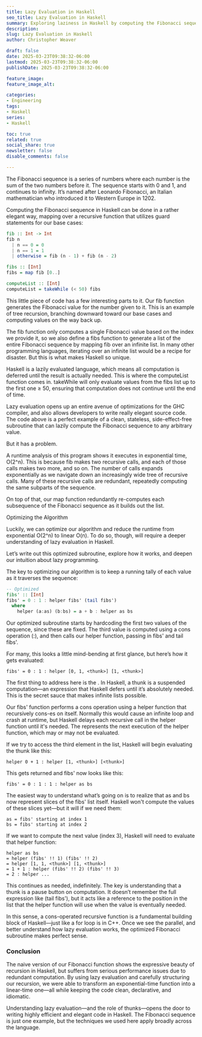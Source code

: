 ```yaml
---
title: Lazy Evaluation in Haskell
seo_title: Lazy Evaluation in Haskell
summary: Exploring laziness in Haskell by computing the Fibonacci sequence
description: 
slug: Lazy Evaluation in Haskell
author: Christopher Weaver

draft: false
date: 2025-03-23T09:38:32-06:00
lastmod: 2025-03-23T09:38:32-06:00
publishDate: 2025-03-23T09:38:32-06:00

feature_image:
feature_image_alt: 

categories:
- Engineering
tags:
- Haskell
series:
- Haskell

toc: true
related: true
social_share: true
newsletter: false
disable_comments: false

---
```

The Fibonacci sequence is a series of numbers where each number is the sum of the two numbers before it. The sequence starts with 0 and 1, and continues to infinity. It’s named after Leonardo Fibonacci, an Italian mathematician who introduced it to Western Europe in 1202.

Computing the Fibonacci sequence in Haskell can be done in a rather elegant way, mapping over a recursive function that utilizes guard statements for our base cases:
```Haskell
fib :: Int -> Int
fib n
  | n == 0 = 0
  | n == 1 = 1
  | otherwise = fib (n - 1) + fib (n - 2)

fibs :: [Int]
fibs = map fib [0..]

computeList :: [Int]
computeList = takeWhile (< 50) fibs
```
This little piece of code has a few interesting parts to it. Our fib function generates the Fibonacci value for the number given to it. This is an example of tree recursion, branching downward toward our base cases and computing values on the way back up.

The fib function only computes a single Fibonacci value based on the index we provide it, so we also define a fibs function to generate a list of the entire Fibonacci sequence by mapping fib over an infinite list. In many other programming languages, iterating over an infinite list would be a recipe for disaster. But this is what makes Haskell so unique.

Haskell is a lazily evaluated language, which means all computation is deferred until the result is actually needed. This is where the computeList function comes in. takeWhile will only evaluate values from the fibs list up to the first one ≥ 50, ensuring that computation does not continue until the end of time.

Lazy evaluation opens up an entire avenue of optimizations for the GHC compiler, and also allows developers to write really elegant source code. The code above is a perfect example of a clean, stateless, side-effect-free subroutine that can lazily compute the Fibonacci sequence to any arbitrary value.

But it has a problem.

A runtime analysis of this program shows it executes in exponential time, O(2^n). This is because fib makes two recursive calls, and each of those calls makes two more, and so on. The number of calls expands exponentially as we navigate down an increasingly wide tree of recursive calls. Many of these recursive calls are redundant, repeatedly computing the same subparts of the sequence.

On top of that, our map function redundantly re-computes each subsequence of the Fibonacci sequence as it builds out the list.

Optimizing the Algorithm

Luckily, we can optimize our algorithm and reduce the runtime from exponential O(2^n) to linear O(n). To do so, though, will require a deeper understanding of lazy evaluation in Haskell.

Let’s write out this optimized subroutine, explore how it works, and deepen our intuition about lazy programming.

The key to optimizing our algorithm is to keep a running tally of each value as it traverses the sequence:
```Haskell
-- Optimized
fibs' :: [Int]
fibs' = 0 : 1 : helper fibs' (tail fibs')
  where
    helper (a:as) (b:bs) = a + b : helper as bs
```
Our optimized subroutine starts by hardcoding the first two values of the sequence, since these are fixed. The third value is computed using a cons operation (:), and then calls our helper function, passing in fibs' and tail fibs'.

For many, this looks a little mind-bending at first glance, but here’s how it gets evaluated:
```
fibs' = 0 : 1 : helper [0, 1, <thunk>] [1, <thunk>]
```
The first thing to address here is the <thunk>. In Haskell, a thunk is a suspended computation—an expression that Haskell defers until it’s absolutely needed. This is the secret sauce that makes infinite lists possible.

Our fibs' function performs a cons operation using a helper function that recursively cons-es on itself. Normally this would cause an infinite loop and crash at runtime, but Haskell delays each recursive call in the helper function until it's needed. The <thunk> represents the next execution of the helper function, which may or may not be evaluated.

If we try to access the third element in the list, Haskell will begin evaluating the thunk like this:
```
helper 0 + 1 : helper [1, <thunk>] [<thunk>]
```
This gets returned and fibs' now looks like this:
```
fibs' = 0 : 1 : 1 : helper as bs
```
The easiest way to understand what’s going on is to realize that as and bs now represent slices of the fibs' list itself. Haskell won't compute the values of these slices yet—but it will if we need them:
```
as = fibs' starting at index 1
bs = fibs' starting at index 2
```
If we want to compute the next value (index 3), Haskell will need to evaluate that helper function:
```
helper as bs
= helper (fibs' !! 1) (fibs' !! 2)
= helper [1, 1, <thunk>] [1, <thunk>]
= 1 + 1 : helper (fibs' !! 2) (fibs' !! 3)
= 2 : helper ...
```
This continues as needed, indefinitely. The key is understanding that a thunk is a pause button on computation. It doesn’t remember the full expression like (tail fibs'), but it acts like a reference to the position in the list that the helper function will use when the value is eventually needed.

In this sense, a cons-operated recursive function is a fundamental building block of Haskell—just like a for loop is in C++. Once we see the parallel, and better understand how lazy evaluation works, the optimized Fibonacci subroutine makes perfect sense.

### Conclusion

The naive version of our Fibonacci function shows the expressive beauty of recursion in Haskell, but suffers from serious performance issues due to redundant computation. By using lazy evaluation and carefully structuring our recursion, we were able to transform an exponential-time function into a linear-time one—all while keeping the code clean, declarative, and idiomatic.

Understanding lazy evaluation—and the role of thunks—opens the door to writing highly efficient and elegant code in Haskell. The Fibonacci sequence is just one example, but the techniques we used here apply broadly across the language.